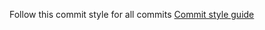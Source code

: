 Follow this commit style for all commits [Commit style guide](https://udacity.github.io/git-styleguide/)